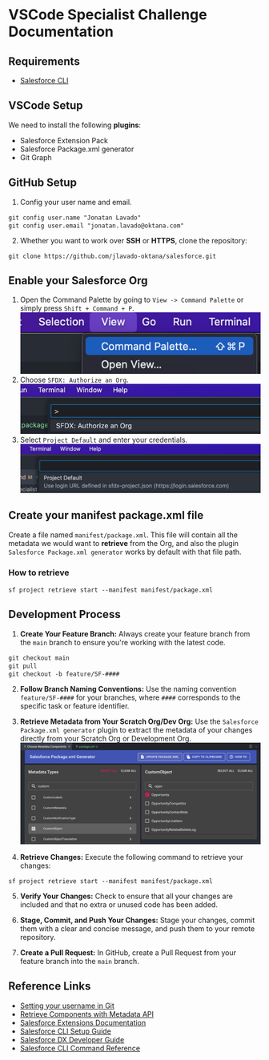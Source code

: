 # VSCode Specialist Challenge Documentation

## Requirements

- [Salesforce CLI](https://developer.salesforce.com/tools/salesforcecli)

## VSCode Setup

We need to install the following **plugins**:

- Salesforce Extension Pack
- Salesforce Package.xml generator
- Git Graph

## GitHub Setup

1. Config your user name and email.

```
git config user.name "Jonatan Lavado"
git config user.email "jonatan.lavado@oktana.com"
```

2. Whether you want to work over **SSH** or **HTTPS**, clone the repository:

```
git clone https://github.com/jlavado-oktana/salesforce.git
```

## Enable your Salesforce Org

1. Open the Command Palette by going to `View -> Command Palette` or simply press `Shift + Command + P`.
![alt text](screenshoots/command-palette.png)
2. Choose `SFDX: Authorize an Org`.
![alt text](screenshoots/authorize-org.png)
3. Select `Project Default` and enter your credentials.
![alt text](screenshoots/project-default.png)

## Create your manifest package.xml file

Create a file named `manifest/package.xml`. This file will contain all the metadata we would want to **retrieve** from the Org, and also the plugin `Salesforce Package.xml generator` works by default with that file path.

### How to retrieve
```
sf project retrieve start --manifest manifest/package.xml 
```

## Development Process

1. **Create Your Feature Branch:** Always create your feature branch from the `main` branch to ensure you're working with the latest code.
```
git checkout main
git pull
git checkout -b feature/SF-####
```
2. **Follow Branch Naming Conventions:** Use the naming convention `feature/SF-####` for your branches, where `####` corresponds to the specific task or feature identifier.
3. **Retrieve Metadata from Your Scratch Org/Dev Org:** Use the `Salesforce Package.xml generator` plugin to extract the metadata of your changes directly from your Scratch Org or Development Org.
![alt text](screenshoots/salesforce-package-plugin.png)

4. **Retrieve Changes:** Execute the following command to retrieve your changes:
```
sf project retrieve start --manifest manifest/package.xml 
```
5. **Verify Your Changes:** Check to ensure that all your changes are included and that no extra or unused code has been added.

6. **Stage, Commit, and Push Your Changes:** Stage your changes, commit them with a clear and concise message, and push them to your remote repository.

7. **Create a Pull Request:** In GitHub, create a Pull Request from your feature branch into the `main` branch.

## Reference Links

- [Setting your username in Git
](https://docs.github.com/en/get-started/getting-started-with-git/setting-your-username-in-git)
- [Retrieve Components with Metadata API](https://developer.salesforce.com/docs/atlas.en-us.api_meta.meta/api_meta/meta_quickstart_retrieve_use_retrieve.htm?q=retrieve)
- [Salesforce Extensions Documentation](https://developer.salesforce.com/tools/vscode/)
- [Salesforce CLI Setup Guide](https://developer.salesforce.com/docs/atlas.en-us.sfdx_setup.meta/sfdx_setup/sfdx_setup_intro.htm)
- [Salesforce DX Developer Guide](https://developer.salesforce.com/docs/atlas.en-us.sfdx_dev.meta/sfdx_dev/sfdx_dev_intro.htm)
- [Salesforce CLI Command Reference](https://developer.salesforce.com/docs/atlas.en-us.sfdx_cli_reference.meta/sfdx_cli_reference/cli_reference.htm)
